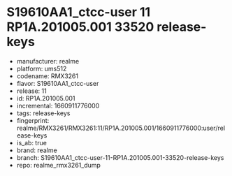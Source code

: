# S19610AA1_ctcc-user 11 RP1A.201005.001 33520 release-keys
- manufacturer: realme
- platform: ums512
- codename: RMX3261
- flavor: S19610AA1_ctcc-user
- release: 11
- id: RP1A.201005.001
- incremental: 1660911776000
- tags: release-keys
- fingerprint: realme/RMX3261/RMX3261:11/RP1A.201005.001/1660911776000:user/release-keys
- is_ab: true
- brand: realme
- branch: S19610AA1_ctcc-user-11-RP1A.201005.001-33520-release-keys
- repo: realme_rmx3261_dump
